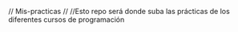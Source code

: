 // Mis-practicas
//
//Esto repo será donde suba las prácticas de los diferentes cursos de programación 

